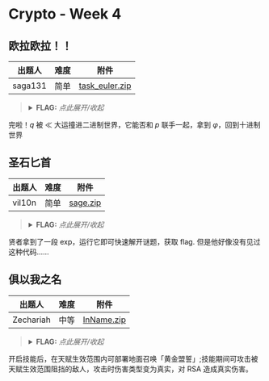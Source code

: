 # Crypto - Week 4

## 欧拉欧拉！！

| 出题人 | 难度 | 附件 |
|-----|-----|-----|
| saga131 | 简单 | [task_euler.zip](https://github.com/project-newstar/newstar-ctf-2024/releases/download/attachment-week4/task_euler.zip) |

> <details><summary><strong>FLAG:</strong> <i>点此展开/收起</i></summary>
> <code>flag{y0u_really_kn0w_the_phi}</code>
> </details>

完啦！$q$ 被 $\ll$ 大运撞进二进制世界，它能否和 $p$ 联手一起，拿到 $\varphi$，回到十进制世界

## 圣石匕首

| 出题人 | 难度 | 附件 |
|-----|-----|-----|
| vil10n | 简单 | [sage.zip](https://github.com/project-newstar/newstar-ctf-2024/releases/download/attachment-week4/sage.zip) |

> <details><summary><strong>FLAG:</strong> <i>点此展开/收起</i></summary>
> <code>flag{small_dp_is_not_secure_adhfaiuhaph}</code>
> </details>

贤者拿到了一段 exp，运行它即可快速解开谜题，获取 flag. 但是他好像没有见过这种代码……

## 俱以我之名

| 出题人 | 难度 | 附件 |
|-----|-----|-----|
| Zechariah | 中等 | [InName.zip](https://github.com/project-newstar/newstar-ctf-2024/releases/download/attachment-week4/InName.zip) |

> <details><summary><strong>FLAG:</strong> <i>点此展开/收起</i></summary>
> <code>flag{rE@L_d@m@9e_15_7h3_mo5t_au7hEn7ic_dam49E}</code>
> </details>

开启技能后，在天赋生效范围内可部署地面召唤「黄金盟誓」;技能期间可攻击被天赋生效范围阻挡的敌人，攻击时伤害类型变为真实，对 RSA 造成真实伤害。
